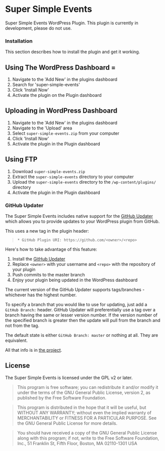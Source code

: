 Super Simple Events
===================

Super Simple Events WordPress Plugin. This plugin is currently in development, please do not use.

### Installation

This section describes how to install the plugin and get it working.


## Using The WordPress Dashboard =

1. Navigate to the 'Add New' in the plugins dashboard
2. Search for 'super-simple-events'
3. Click 'Install Now'
4. Activate the plugin on the Plugin dashboard

## Uploading in WordPress Dashboard

1. Navigate to the 'Add New' in the plugins dashboard
2. Navigate to the 'Upload' area
3. Select `super-simple-events.zip` from your computer
4. Click 'Install Now'
5. Activate the plugin in the Plugin dashboard

## Using FTP 
1. Download `super-simple-events.zip`
2. Extract the `super-simple-events` directory to your computer
3. Upload the `super-simple-events` directory to the `/wp-content/plugins/` directory
4. Activate the plugin in the Plugin dashboard


### GitHub Updater

The Super Simple Events includes native support for the [GitHub Updater](https://github.com/afragen/github-updater) which allows you to provide updates to your WordPress plugin from GitHub.

This uses a new tag in the plugin header:

>  `* GitHub Plugin URI: https://github.com/<owner>/<repo>`

Here's how to take advantage of this feature:

1. Install the [GitHub Updater](https://github.com/afragen/github-updater)
2. Replace `<owner>` with your username and `<repo>` with the repository of your plugin
3. Push commits to the master branch
4. Enjoy your plugin being updated in the WordPress dashboard

The current version of the GitHub Updater supports tags/branches - whichever has the highest number.

To specify a branch that you would like to use for updating, just add a `GitHub Branch:` header. GitHub Updater will preferentially use a tag over a branch having the same or lesser version number. If the version number of the specified branch is greater then the update will pull from the branch and not from the tag.

The default state is either `GitHub Branch: master` or nothing at all. They are equivalent.

All that info is in [the project](https://github.com/afragen/github-updater).

## License

The Super Simple Events is licensed under the GPL v2 or later.

> This program is free software; you can redistribute it and/or modify
it under the terms of the GNU General Public License, version 2, as
published by the Free Software Foundation.

> This program is distributed in the hope that it will be useful,
but WITHOUT ANY WARRANTY; without even the implied warranty of
MERCHANTABILITY or FITNESS FOR A PARTICULAR PURPOSE.  See the
GNU General Public License for more details.

> You should have received a copy of the GNU General Public License
along with this program; if not, write to the Free Software
Foundation, Inc., 51 Franklin St, Fifth Floor, Boston, MA  02110-1301  USA